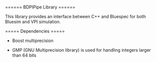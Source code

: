====== BDPIPipe Library ======

This library provides an interface between C++ and Bluespec for both Bluesim and VPI simulation.





===== Dependencies =====

* Boost multiprecision

* GMP (GNU Multiprecision library) is used for handling integers larger than 64 bits
